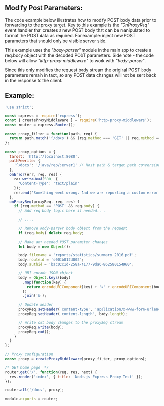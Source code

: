 ## Modify Post Parameters:

The code example below illustrates how to modify POST body data prior to forwarding to the proxy target.
Key to this example is the _"OnProxyReq"_ event handler that creates a new POST body that can be manipulated to format the POST data as required. For example: inject new POST parameters that should only be visible server side.

This example uses the _"body-parser"_ module in the main app to create a req.body object with the decoded POST parameters. Side note - the code below will allow _"http-proxy-middleware"_ to work with _"body-parser"_.

Since this only modifies the request body stream the original POST body parameters remain in tact, so any POST data changes will not be sent back in the response to the client.

## Example:

```js
'use strict';

const express = require('express');
const { createProxyMiddleware } = require('http-proxy-middleware');
const router = express.Router();

const proxy_filter = function(path, req) {
  return path.match('^/docs') && (req.method === 'GET' || req.method === 'POST');
};

const proxy_options = {
  target: 'http://localhost:8080',
  pathRewrite: {
    '^/docs': '/java/rep/server1' // Host path & target path conversion
  },
  onError(err, req, res) {
    res.writeHead(500, {
      'Content-Type': 'text/plain'
    });
    res.end('Something went wrong. And we are reporting a custom error message.' + err);
  },
  onProxyReq(proxyReq, req, res) {
    if (req.method == 'POST' && req.body) {
      // Add req.body logic here if needed....

      // ....

      // Remove body-parser body object from the request
      if (req.body) delete req.body;

      // Make any needed POST parameter changes
      let body = new Object();

      body.filename = 'reports/statistics/summary_2016.pdf';
      body.routeid = 's003b012d002';
      body.authid = 'bac02c1d-258a-4177-9da6-862580154960';

      // URI encode JSON object
      body = Object.keys(body)
        .map(function(key) {
          return encodeURIComponent(key) + '=' + encodeURIComponent(body[key]);
        })
        .join('&');

      // Update header
      proxyReq.setHeader('content-type', 'application/x-www-form-urlencoded');
      proxyReq.setHeader('content-length', body.length);

      // Write out body changes to the proxyReq stream
      proxyReq.write(body);
      proxyReq.end();
    }
  }
};

// Proxy configuration
const proxy = createProxyMiddleware(proxy_filter, proxy_options);

/* GET home page. */
router.get('/', function(req, res, next) {
  res.render('index', { title: 'Node.js Express Proxy Test' });
});

router.all('/docs', proxy);

module.exports = router;
```
